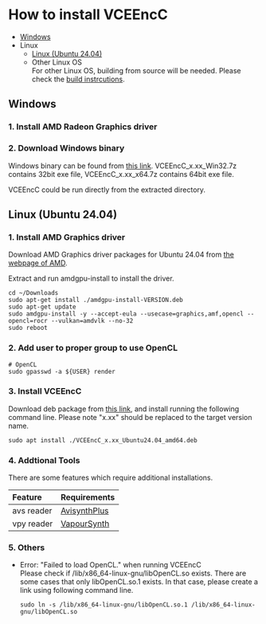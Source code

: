 
# How to install VCEEncC

- [Windows](./Install.en.md#windows)
- Linux
  - [Linux (Ubuntu 24.04)](./Install.en.md#linux-ubuntu-2004)
  - Other Linux OS  
    For other Linux OS, building from source will be needed. Please check the [build instrcutions](./Build.en.md).


## Windows

### 1. Install AMD Radeon Graphics driver
### 2. Download Windows binary  
Windows binary can be found from [this link](https://github.com/rigaya/VCEEnc/releases). VCEEncC_x.xx_Win32.7z contains 32bit exe file, VCEEncC_x.xx_x64.7z contains 64bit exe file.

VCEEncC could be run directly from the extracted directory.
  
## Linux (Ubuntu 24.04)

### 1. Install AMD Graphics driver  

Download AMD Graphics driver packages for Ubuntu 24.04 from [the webpage of AMD](https://support.amd.com/en-us/download).

Extract and run amdgpu-install to install the driver.

```Shell
cd ~/Downloads
sudo apt-get install ./amdgpu-install-VERSION.deb
sudo apt-get update
sudo amdgpu-install -y --accept-eula --usecase=graphics,amf,opencl --opencl=rocr --vulkan=amdvlk --no-32
sudo reboot
```

### 2. Add user to proper group to use OpenCL
```Shell
# OpenCL
sudo gpasswd -a ${USER} render
```

### 3. Install VCEEncC
Download deb package from [this link](https://github.com/rigaya/VCEEnc/releases), and install running the following command line. Please note "x.xx" should be replaced to the target version name.

```Shell
sudo apt install ./VCEEncC_x.xx_Ubuntu24.04_amd64.deb
```

### 4. Addtional Tools

There are some features which require additional installations.  

| Feature | Requirements |
|:--      |:--           |
| avs reader       | [AvisynthPlus](https://github.com/AviSynth/AviSynthPlus) |
| vpy reader       | [VapourSynth](https://www.vapoursynth.com/)              |

### 5. Others

- Error: "Failed to load OpenCL." when running VCEEncC  
  Please check if /lib/x86_64-linux-gnu/libOpenCL.so exists. There are some cases that only libOpenCL.so.1 exists. In that case, please create a link using following command line.
  
  ```Shell
  sudo ln -s /lib/x86_64-linux-gnu/libOpenCL.so.1 /lib/x86_64-linux-gnu/libOpenCL.so
  ```

